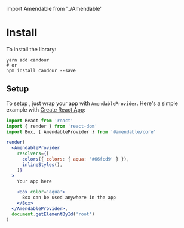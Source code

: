 import Amendable from '../Amendable'

# Install

To install the library:
```
yarn add candour
# or
npm install candour --save
```

## Setup

To setup <Amendable />, just wrap your app with `AmendableProvider`.
Here's a simple example with
[Create React App](https://facebook.github.io/create-react-app/):

```jsx sandbox
import React from 'react'
import { render } from 'react-dom'
import Box, { AmendableProvider } from '@amendable/core'

render(
  <AmendableProvider
    resolvers={[
      colors({ colors: { aqua: '#66fcd9' } }),
      inlineStyles(),
    ]}
  >
    Your app here

    <Box color='aqua'>
      Box can be used anywhere in the app
    </Box>
  </AmendableProvider>,
  document.getElementById('root')
)
```
